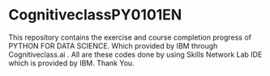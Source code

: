 # CognitiveclassPY0101EN
This repository contains the exercise and course completion progress of PYTHON FOR DATA SCIENCE. 
Which provided by IBM through Cognitiveclass.ai . 
All are these codes done by using Skills Network Lab IDE which is provided by IBM.
Thank You.
